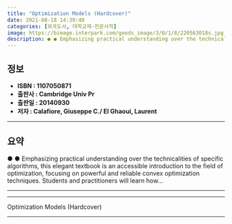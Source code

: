 ```yaml
---
title: "Optimization Models (Hardcover)"
date: 2021-08-18 14:39:40
categories: [외국도서, 대학교재-전문서적]
image: https://bimage.interpark.com/goods_image/3/0/1/8/220563018s.jpg
description: ● ● Emphasizing practical understanding over the technicalities of specific algorithms, this elegant textbook is an accessible introduction to the field of op
---
```


## **정보**

- **ISBN : 1107050871**
- **출판사 : Cambridge Univ Pr**
- **출판일 : 20140930**
- **저자 : Calafiore, Giuseppe C./ El Ghaoui, Laurent**

------



## **요약**

●  ●  Emphasizing practical understanding over the technicalities of specific algorithms, this elegant textbook is an accessible introduction to the field of optimization, focusing on powerful and reliable convex optimization techniques. Students and practitioners will learn how... 

------



------


Optimization Models (Hardcover) 

------



